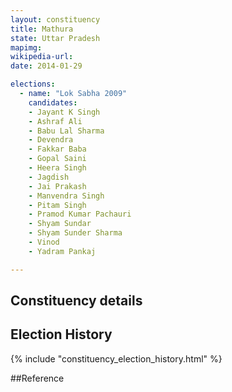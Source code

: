 ```yaml
---
layout: constituency
title: Mathura
state: Uttar Pradesh
mapimg: 
wikipedia-url: 
date: 2014-01-29

elections: 
  - name: "Lok Sabha 2009"
    candidates: 
    - Jayant K Singh 
    - Ashraf Ali 
    - Babu Lal Sharma 
    - Devendra 
    - Fakkar Baba 
    - Gopal Saini 
    - Heera Singh 
    - Jagdish 
    - Jai Prakash 
    - Manvendra Singh 
    - Pitam Singh 
    - Pramod Kumar Pachauri 
    - Shyam Sundar 
    - Shyam Sunder Sharma 
    - Vinod 
    - Yadram Pankaj 

---
```

## Constituency details


## Election History
{% include "constituency_election_history.html" %}

##Reference
